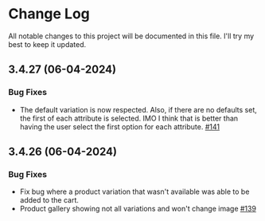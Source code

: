 # Change Log

All notable changes to this project will be documented in this file. I'll try my best to keep it updated.

## 3.4.27 (06-04-2024)

### Bug Fixes

- The default variation is now respected. Also, if there are no defaults set, the first of each attribute is selected. IMO I think that is better than having the user select the first option for each attribute. [#141](https://github.com/scottyzen/woonuxt/issues/141)

## 3.4.26 (06-04-2024)

### Bug Fixes

- Fix bug where a product variation that wasn't available was able to be added to the cart.
- Product gallery showing not all variations and won't change image [#139](https://github.com/scottyzen/woonuxt/issues/139)
